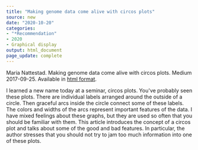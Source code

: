 ```yaml
---
title: "Making genome data come alive with circos plots"
source: new
date: "2020-10-20"
categories:
- "*Recommendation"
- 2020
- Graphical display
output: html_document
page_update: complete
---
```


Maria Nattestad. Making genome data come alive with circos plots. Medium 2017-09-25. Available in [html format](https://medium.com/@Marianattestad/a-treatise-on-making-circos-plots-from-genomic-data-7ff496849e0).

<!---more--->

I learned a new name today at a seminar, circos plots. You've probably seen these plots. There are individual labels arranged around the outside of a circle. Then graceful arcs inside the circle connect some of these labels. The colors and widths of the arcs represent important features of the data. I have mixed feelings about these graphs, but they are used so often that you should be familiar with them. This article introduces the concept of a circos plot and talks about some of the good and bad features. In particular, the author stresses that you should not try to jam too much information into one of these plots.
